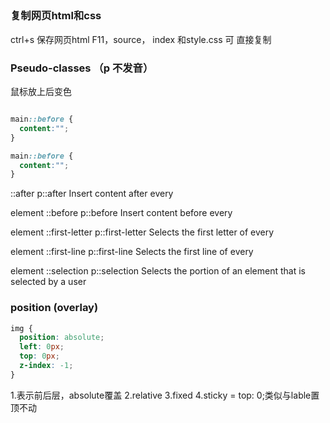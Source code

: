 ##  

### 复制网页html和css

ctrl+s 保存网页html
F11，source， index 和style.css 可 直接复制

### Pseudo-classes （p 不发音）

鼠标放上后变色

~~~css

main::before {
  content:"";
}

main::before {
  content:"";
}
~~~~

::after	p::after	Insert content after every <p> element
::before	p::before	Insert content before every <p> element
::first-letter	p::first-letter	Selects the first letter of every <p> element
::first-line	p::first-line	Selects the first line of every <p> element
::selection	p::selection	Selects the portion of an element that is selected by a user

### position (overlay)

~~~css
img {
  position: absolute;
  left: 0px;
  top: 0px;
  z-index: -1;
}
~~~

1.表示前后层，absolute覆盖
2.relative
3.fixed
4.sticky = top: 0;类似与lable置顶不动
